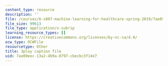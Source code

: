 ```yaml
---
content_type: resource
description: ''
file: /courses/6-s897-machine-learning-for-healthcare-spring-2019/7ae09eec13a24b9a0797cbecbc3f14e7_zYgkr0KfWM0.srt
file_size: 99613
file_type: application/x-subrip
learning_resource_types: []
license: https://creativecommons.org/licenses/by-nc-sa/4.0/
ocw_type: OCWFile
resourcetype: Other
title: 3play caption file
uid: 7ae09eec-13a2-4b9a-0797-cbecbc3f14e7
---
```

